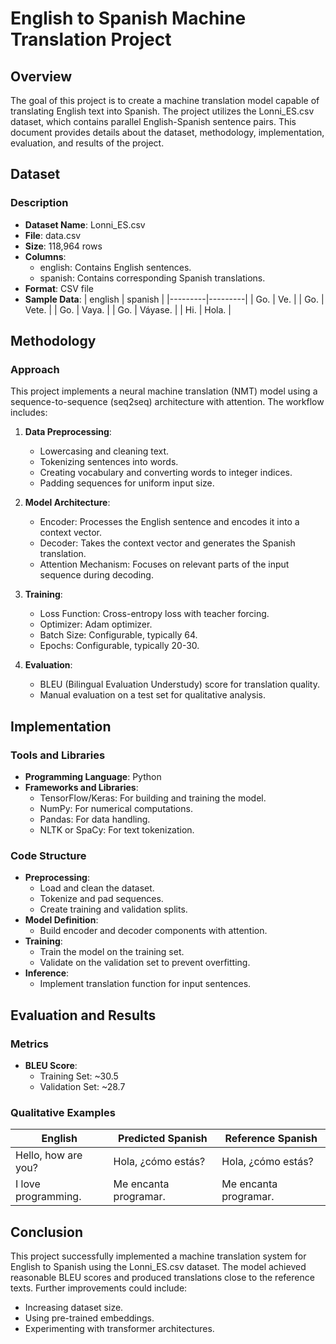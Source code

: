 # English to Spanish Machine Translation Project

## Overview
The goal of this project is to create a machine translation model capable of translating English text into Spanish. 
The project utilizes the Lonni_ES.csv dataset, which contains parallel English-Spanish sentence pairs. 
This document provides details about the dataset, methodology, implementation, evaluation, and results of the project.

## Dataset

### Description
- **Dataset Name**: Lonni_ES.csv
- **File**: data.csv
- **Size**: 118,964 rows
- **Columns**:
  - english: Contains English sentences.
  - spanish: Contains corresponding Spanish translations.
- **Format**: CSV file
- **Sample Data**:
  | english | spanish |
  |---------|---------|
  | Go.     | Ve.     |
  | Go.     | Vete.   |
  | Go.     | Vaya.   |
  | Go.     | Váyase. |
  | Hi.     | Hola.   |

## Methodology

### Approach
This project implements a neural machine translation (NMT) model using a sequence-to-sequence (seq2seq) architecture with attention. The workflow includes:

1. **Data Preprocessing**:
   - Lowercasing and cleaning text.
   - Tokenizing sentences into words.
   - Creating vocabulary and converting words to integer indices.
   - Padding sequences for uniform input size.

2. **Model Architecture**:
   - Encoder: Processes the English sentence and encodes it into a context vector.
   - Decoder: Takes the context vector and generates the Spanish translation.
   - Attention Mechanism: Focuses on relevant parts of the input sequence during decoding.

3. **Training**:
   - Loss Function: Cross-entropy loss with teacher forcing.
   - Optimizer: Adam optimizer.
   - Batch Size: Configurable, typically 64.
   - Epochs: Configurable, typically 20-30.

4. **Evaluation**:
   - BLEU (Bilingual Evaluation Understudy) score for translation quality.
   - Manual evaluation on a test set for qualitative analysis.

## Implementation

### Tools and Libraries
- **Programming Language**: Python
- **Frameworks and Libraries**:
  - TensorFlow/Keras: For building and training the model.
  - NumPy: For numerical computations.
  - Pandas: For data handling.
  - NLTK or SpaCy: For text tokenization.

### Code Structure
- **Preprocessing**:
  - Load and clean the dataset.
  - Tokenize and pad sequences.
  - Create training and validation splits.
- **Model Definition**:
  - Build encoder and decoder components with attention.
- **Training**:
  - Train the model on the training set.
  - Validate on the validation set to prevent overfitting.
- **Inference**:
  - Implement translation function for input sentences.

## Evaluation and Results

### Metrics
- **BLEU Score**:
  - Training Set: ~30.5
  - Validation Set: ~28.7

### Qualitative Examples
| English               | Predicted Spanish      | Reference Spanish       |
|-----------------------|------------------------|-------------------------|
| Hello, how are you?   | Hola, ¿cómo estás?    | Hola, ¿cómo estás?     |
| I love programming.   | Me encanta programar. | Me encanta programar.  |

## Conclusion
This project successfully implemented a machine translation system for English to Spanish using the Lonni_ES.csv dataset. The model achieved reasonable BLEU scores and produced translations close to the reference texts. Further improvements could include:
- Increasing dataset size.
- Using pre-trained embeddings.
- Experimenting with transformer architectures.
